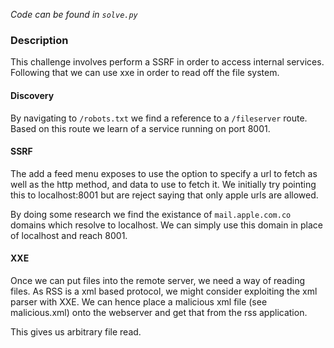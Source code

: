 _Code can be found in `solve.py`_

### Description
This challenge involves perform a SSRF in order to access internal services. Following that we can use xxe in order to read off the file system.

#### Discovery
By navigating to `/robots.txt` we find a reference to a `/fileserver` route. Based on this route we learn of a service running on port 8001.

#### SSRF
The add a feed menu exposes to use the option to specify a url to fetch as well as the http method, and data to use to fetch it. We initially try pointing this to localhost:8001 but are reject saying that only apple urls are allowed.

By doing some research we find the existance of `mail.apple.com.co` domains which resolve to localhost. We can simply use this domain in place of localhost and reach 8001.

#### XXE
Once we can put files into the remote server, we need a way of reading files. As RSS is a xml based protocol, we might consider exploiting the xml parser with XXE. We can hence place a malicious xml file (see malicious.xml) onto the webserver and get that from the rss application.

This gives us arbitrary file read.
